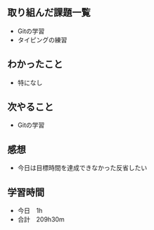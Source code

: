 ## 取り組んだ課題一覧
- Gitの学習
- タイピングの練習
## わかったこと
- 特になし
## 次やること
-  Gitの学習
## 感想
- 今日は目標時間を達成できなかった反省したい
## 学習時間
- 今日　1h
- 合計　209h30m
